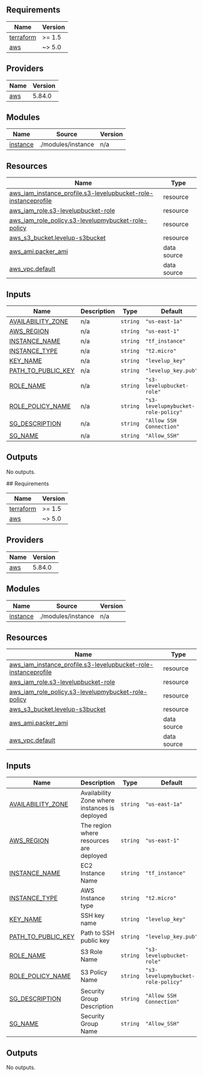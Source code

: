 <!-- BEGIN_TF_DOCS -->
## Requirements

| Name | Version |
|------|---------|
| <a name="requirement_terraform"></a> [terraform](#requirement\_terraform) | >= 1.5 |
| <a name="requirement_aws"></a> [aws](#requirement\_aws) | ~> 5.0 |

## Providers

| Name | Version |
|------|---------|
| <a name="provider_aws"></a> [aws](#provider\_aws) | 5.84.0 |

## Modules

| Name | Source | Version |
|------|--------|---------|
| <a name="module_instance"></a> [instance](#module\_instance) | ./modules/instance | n/a |

## Resources

| Name | Type |
|------|------|
| [aws_iam_instance_profile.s3-levelupbucket-role-instanceprofile](https://registry.terraform.io/providers/hashicorp/aws/latest/docs/resources/iam_instance_profile) | resource |
| [aws_iam_role.s3-levelupbucket-role](https://registry.terraform.io/providers/hashicorp/aws/latest/docs/resources/iam_role) | resource |
| [aws_iam_role_policy.s3-levelupmybucket-role-policy](https://registry.terraform.io/providers/hashicorp/aws/latest/docs/resources/iam_role_policy) | resource |
| [aws_s3_bucket.levelup-s3bucket](https://registry.terraform.io/providers/hashicorp/aws/latest/docs/resources/s3_bucket) | resource |
| [aws_ami.packer_ami](https://registry.terraform.io/providers/hashicorp/aws/latest/docs/data-sources/ami) | data source |
| [aws_vpc.default](https://registry.terraform.io/providers/hashicorp/aws/latest/docs/data-sources/vpc) | data source |

## Inputs

| Name | Description | Type | Default | Required |
|------|-------------|------|---------|:--------:|
| <a name="input_AVAILABILITY_ZONE"></a> [AVAILABILITY\_ZONE](#input\_AVAILABILITY\_ZONE) | n/a | `string` | `"us-east-1a"` | no |
| <a name="input_AWS_REGION"></a> [AWS\_REGION](#input\_AWS\_REGION) | n/a | `string` | `"us-east-1"` | no |
| <a name="input_INSTANCE_NAME"></a> [INSTANCE\_NAME](#input\_INSTANCE\_NAME) | n/a | `string` | `"tf_instance"` | no |
| <a name="input_INSTANCE_TYPE"></a> [INSTANCE\_TYPE](#input\_INSTANCE\_TYPE) | n/a | `string` | `"t2.micro"` | no |
| <a name="input_KEY_NAME"></a> [KEY\_NAME](#input\_KEY\_NAME) | n/a | `string` | `"levelup_key"` | no |
| <a name="input_PATH_TO_PUBLIC_KEY"></a> [PATH\_TO\_PUBLIC\_KEY](#input\_PATH\_TO\_PUBLIC\_KEY) | n/a | `string` | `"levelup_key.pub"` | no |
| <a name="input_ROLE_NAME"></a> [ROLE\_NAME](#input\_ROLE\_NAME) | n/a | `string` | `"s3-levelupbucket-role"` | no |
| <a name="input_ROLE_POLICY_NAME"></a> [ROLE\_POLICY\_NAME](#input\_ROLE\_POLICY\_NAME) | n/a | `string` | `"s3-levelupmybucket-role-policy"` | no |
| <a name="input_SG_DESCRIPTION"></a> [SG\_DESCRIPTION](#input\_SG\_DESCRIPTION) | n/a | `string` | `"Allow SSH Connection"` | no |
| <a name="input_SG_NAME"></a> [SG\_NAME](#input\_SG\_NAME) | n/a | `string` | `"Allow_SSH"` | no |

## Outputs

No outputs.
<!-- END_TF_DOCS -->## Requirements

| Name | Version |
|------|---------|
| <a name="requirement_terraform"></a> [terraform](#requirement\_terraform) | >= 1.5 |
| <a name="requirement_aws"></a> [aws](#requirement\_aws) | ~> 5.0 |

## Providers

| Name | Version |
|------|---------|
| <a name="provider_aws"></a> [aws](#provider\_aws) | 5.84.0 |

## Modules

| Name | Source | Version |
|------|--------|---------|
| <a name="module_instance"></a> [instance](#module\_instance) | ./modules/instance | n/a |

## Resources

| Name | Type |
|------|------|
| [aws_iam_instance_profile.s3-levelupbucket-role-instanceprofile](https://registry.terraform.io/providers/hashicorp/aws/latest/docs/resources/iam_instance_profile) | resource |
| [aws_iam_role.s3-levelupbucket-role](https://registry.terraform.io/providers/hashicorp/aws/latest/docs/resources/iam_role) | resource |
| [aws_iam_role_policy.s3-levelupmybucket-role-policy](https://registry.terraform.io/providers/hashicorp/aws/latest/docs/resources/iam_role_policy) | resource |
| [aws_s3_bucket.levelup-s3bucket](https://registry.terraform.io/providers/hashicorp/aws/latest/docs/resources/s3_bucket) | resource |
| [aws_ami.packer_ami](https://registry.terraform.io/providers/hashicorp/aws/latest/docs/data-sources/ami) | data source |
| [aws_vpc.default](https://registry.terraform.io/providers/hashicorp/aws/latest/docs/data-sources/vpc) | data source |

## Inputs

| Name | Description | Type | Default | Required |
|------|-------------|------|---------|:--------:|
| <a name="input_AVAILABILITY_ZONE"></a> [AVAILABILITY\_ZONE](#input\_AVAILABILITY\_ZONE) | Availability Zone where instances is deployed | `string` | `"us-east-1a"` | no |
| <a name="input_AWS_REGION"></a> [AWS\_REGION](#input\_AWS\_REGION) | The region where resources are deployed | `string` | `"us-east-1"` | no |
| <a name="input_INSTANCE_NAME"></a> [INSTANCE\_NAME](#input\_INSTANCE\_NAME) | EC2 Instance Name | `string` | `"tf_instance"` | no |
| <a name="input_INSTANCE_TYPE"></a> [INSTANCE\_TYPE](#input\_INSTANCE\_TYPE) | AWS Instance type | `string` | `"t2.micro"` | no |
| <a name="input_KEY_NAME"></a> [KEY\_NAME](#input\_KEY\_NAME) | SSH key name | `string` | `"levelup_key"` | no |
| <a name="input_PATH_TO_PUBLIC_KEY"></a> [PATH\_TO\_PUBLIC\_KEY](#input\_PATH\_TO\_PUBLIC\_KEY) | Path to SSH public key | `string` | `"levelup_key.pub"` | no |
| <a name="input_ROLE_NAME"></a> [ROLE\_NAME](#input\_ROLE\_NAME) | S3 Role Name | `string` | `"s3-levelupbucket-role"` | no |
| <a name="input_ROLE_POLICY_NAME"></a> [ROLE\_POLICY\_NAME](#input\_ROLE\_POLICY\_NAME) | S3 Policy Name | `string` | `"s3-levelupmybucket-role-policy"` | no |
| <a name="input_SG_DESCRIPTION"></a> [SG\_DESCRIPTION](#input\_SG\_DESCRIPTION) | Security Group Description | `string` | `"Allow SSH Connection"` | no |
| <a name="input_SG_NAME"></a> [SG\_NAME](#input\_SG\_NAME) | Security Group Name | `string` | `"Allow_SSH"` | no |

## Outputs

No outputs.

